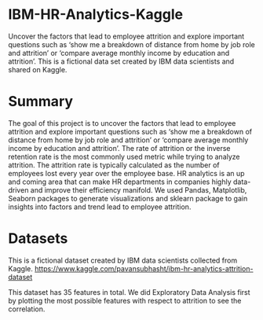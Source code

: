 # IBM-HR-Analytics-Kaggle
Uncover the factors that lead to employee attrition and explore important questions such as ‘show me a breakdown of distance from home by job role and attrition’ or ‘compare average monthly income by education and attrition’. This is a fictional data set created by IBM data scientists and shared on Kaggle.

# Summary
The goal of this project is to uncover the factors that lead to employee attrition and explore important questions such as ‘show me a breakdown of distance from home by job role and attrition’ or ‘compare average monthly income by education and attrition’. The rate of attrition or the inverse retention rate is the most commonly used metric while trying to analyze attrition. The attrition rate is typically calculated as the number of employees lost every year over the employee base. HR analytics is an up and coming area that can make HR departments in companies highly data-driven and improve their efficiency manifold. We used Pandas, Matplotlib, Seaborn packages to generate visualizations and sklearn package to gain insights into factors and trend lead to employee attrition.

# Datasets
This is a fictional dataset created by IBM data scientists collected from Kaggle. https://www.kaggle.com/pavansubhasht/ibm-hr-analytics-attrition-dataset

This dataset has 35 features in total. We did Exploratory Data Analysis first by plotting the most possible features with respect to attrition to see the correlation.
